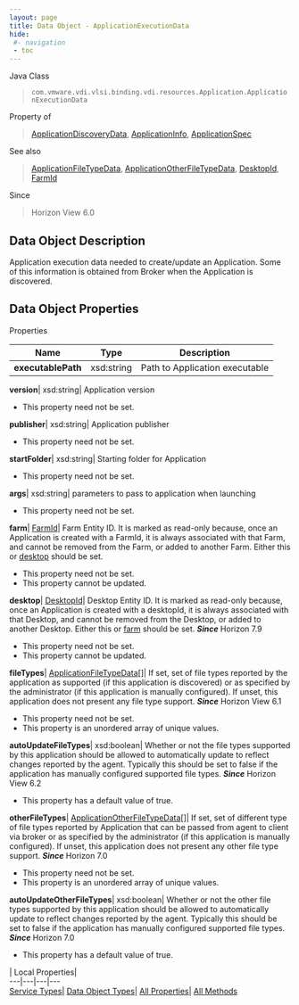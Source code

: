 ```yaml
---
layout: page
title: Data Object - ApplicationExecutionData
hide:
 #- navigation
 - toc
---
```






Java Class  
> `com.vmware.vdi.vlsi.binding.vdi.resources.Application.ApplicationExecutionData`

Property of  
> [ApplicationDiscoveryData](vdi.resources.Application.ApplicationDiscoveryData.md#field_detail), [ApplicationInfo](vdi.resources.Application.ApplicationInfo.md#field_detail), [ApplicationSpec](vdi.resources.Application.ApplicationSpec.md#field_detail)

See also  
> [ApplicationFileTypeData](vdi.resources.Application.FileTypeData.md), [ApplicationOtherFileTypeData](vdi.resources.Application.OtherFileTypeData.md), [DesktopId](vdi.entity.DesktopId.md), [FarmId](vdi.entity.FarmId.md)

Since  
> Horizon View 6.0


## Data Object Description 

Application execution data needed to create/update an Application. Some of this information is obtained from Broker when the Application is discovered. 

## Data Object Properties

Properties

Name |  Type |  Description   
---|---|---  
**executablePath**|  xsd:string|  Path to Application executable   
  
**version**|  xsd:string|  Application version   


 * This property need not be set.

  
**publisher**|  xsd:string|  Application publisher   


 * This property need not be set.

  
**startFolder**|  xsd:string|  Starting folder for Application   


 * This property need not be set.

  
**args**|  xsd:string|  parameters to pass to application when launching   


 * This property need not be set.

  
**farm**| [FarmId](vdi.entity.FarmId.md)|  Farm Entity ID. It is marked as read-only because, once an Application is created with a FarmId, it is always associated with that Farm, and cannot be removed from the Farm, or added to another Farm. Either this or [desktop](vdi.resources.Application.ApplicationExecutionData.md#desktop) should be set.   


 * This property need not be set.
 * This property cannot be updated.

  
**desktop**| [DesktopId](vdi.entity.DesktopId.md)|  Desktop Entity ID. It is marked as read-only because, once an Application is created with a desktopId, it is always associated with that Desktop, and cannot be removed from the Desktop, or added to another Desktop. Either this or [farm](vdi.resources.Application.ApplicationExecutionData.md#farm) should be set.  **_Since_** Horizon 7.9  


 * This property need not be set.
 * This property cannot be updated.

  
**fileTypes**| [ApplicationFileTypeData[]](vdi.resources.Application.FileTypeData.md)|  If set, set of file types reported by the application as supported (if this application is discovered) or as specified by the administrator (if this application is manually configured). If unset, this application does not present any file type support.  **_Since_** Horizon View 6.1  


 * This property need not be set.
  * This property is an unordered array of unique values.

  
**autoUpdateFileTypes**|  xsd:boolean|  Whether or not the file types supported by this application should be allowed to automatically update to reflect changes reported by the agent. Typically this should be set to false if the application has manually configured supported file types.  **_Since_** Horizon View 6.2  


  * This property has a default value of true.

  
**otherFileTypes**| [ApplicationOtherFileTypeData[]](vdi.resources.Application.OtherFileTypeData.md)|  If set, set of different type of file types reported by Application that can be passed from agent to client via broker or as specified by the administrator (if this application is manually configured). If unset, this application does not present any other file type support.  **_Since_** Horizon 7.0  


 * This property need not be set.
  * This property is an unordered array of unique values.

  
**autoUpdateOtherFileTypes**|  xsd:boolean|  Whether or not the other file types supported by this application should be allowed to automatically update to reflect changes reported by the agent. Typically this should be set to false if the application has manually configured supported file types.  **_Since_** Horizon 7.0  


  * This property has a default value of true.

  
  
  
 | Local Properties|   
---|---|---|---  
[Service Types](index-mo_types.md)| [Data Object Types](index-do_types.md)| [All Properties](index-properties.md)| [All Methods](index-methods.md)  
  
  
